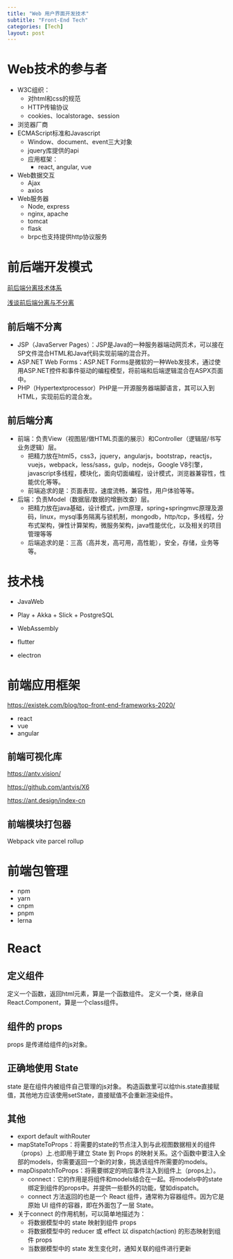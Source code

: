 ```yaml
---
title: "Web 用户界面开发技术"
subtitle: "Front-End Tech"
categories: [Tech]
layout: post
---
```


# Web技术的参与者

* W3C组织：
  * 对html和css的规范
  * HTTP传输协议
  * cookies、localstorage、session
* 浏览器厂商
* ECMAScript标准和Javascript
  * Window、document、event三大对象
  * jquery库提供的api
  * 应用框架：
    * react, angular, vue
* Web数据交互
  * Ajax
  * axios
* Web服务器
  * Node, express
  * nginx, apache
  * tomcat
  * flask
  * brpc也支持提供http协议服务


# 前后端开发模式
[前后端分离技术体系](https://www.infoq.cn/article/mnftt4ubk5pql3jpnt6m)

[浅谈前后端分离与不分离](https://www.cnblogs.com/-Bloom/p/10260824.html)

## 前后端不分离

* JSP（JavaServer Pages）：JSP是Java的一种服务器端动网页术，可以接在SP文件混合HTML和Java代码实现前端的混合开。
* ASP.NET Web Forms：ASP.NET Forms是微软的一种Web发技术，通过使用ASP.NET控件和事件驱动的编程模型，将前端和后端逻辑混合在ASPX页面中。
* PHP（Hypertextprocessor）PHP是一开源服务器端脚语言，其可以入到HTML，实现前后的混合发。

## 前后端分离
* 前端：负责View（视图层/做HTML页面的展示）和Controller（逻辑层/书写业务逻辑）层。
  * 把精力放在html5，css3，jquery，angularjs，bootstrap，reactjs，vuejs，webpack，less/sass，gulp，nodejs，Google V8引擎，javascript多线程，模块化，面向切面编程，设计模式，浏览器兼容性，性能优化等等。
  * 前端追求的是：页面表现，速度流畅，兼容性，用户体验等等。
* 后端：负责Model（数据层/数据的增删改查）层。
  * 把精力放在java基础，设计模式，jvm原理，spring+springmvc原理及源码，linux，mysql事务隔离与锁机制，mongodb，http/tcp，多线程，分布式架构，弹性计算架构，微服务架构，java性能优化，以及相关的项目管理等等
  * 后端追求的是：三高（高并发，高可用，高性能），安全，存储，业务等等。



# 技术栈

* JavaWeb

* Play + Akka + Slick + PostgreSQL

* WebAssembly

* flutter

* electron


# 前端应用框架
https://existek.com/blog/top-front-end-frameworks-2020/

* react
* vue
* angular

## 前端可视化库

https://antv.vision/

https://github.com/antvis/X6

https://ant.design/index-cn


## 前端模块打包器
Webpack
vite
parcel
rollup



# 前端包管理

* npm
* yarn
* cnpm
* pnpm
* lerna




# React

## 定义组件
定义一个函数，返回html元素，算是一个函数组件。
定义一个类，继承自React.Component，算是一个class组件。

## 组件的 props
props 是传递给组件的js对象。

## 正确地使用 State
state 是在组件内被组件自己管理的js对象。
构造函数里可以给this.state直接赋值，其他地方应该使用setState，直接赋值不会重新渲染组件。

## 其他
* export default withRouter
* mapStateToProps：将需要的state的节点注入到与此视图数据相关的组件（props）上.也即用于建立 State 到 Props 的映射关系。这个函数中要注入全部的models，你需要返回一个新的对象，挑选该组件所需要的models。
* mapDispatchToProps：将需要绑定的响应事件注入到组件上（props上）。
  * connect：它的作用是将组件和models结合在一起。将models中的state绑定到组件的props中。并提供一些额外的功能，譬如dispatch。
  * connect 方法返回的也是一个 React 组件，通常称为容器组件。因为它是原始 UI 组件的容器，即在外面包了一层 State。
* 关于connect 的作用机制，可以简单地描述为：
  * 将数据模型中的 state 映射到组件 props
  * 将数据模型中的 reducer 或 effect 以 dispatch(action) 的形态映射到组件 props
  * 当数据模型中的 state 发生变化时，通知关联的组件进行更新